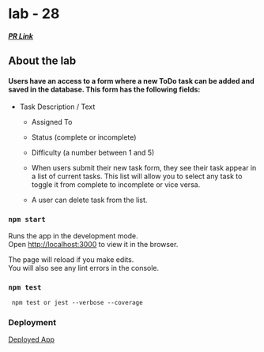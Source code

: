 # lab - 28


##### [PR Link](https://codesandbox.io/s/class-27-lab-t7fv5?file=/src/components/ToDoItem.js)

## About the lab

#### Users have an access to a form where a new ToDo task can be added and saved in the database. This form has the following fields:

  * Task Description / Text

    * Assigned To

    * Status (complete or incomplete)

    * Difficulty (a number between 1 and 5)

    * When users submit their new task form, they see their task appear in a list of current tasks. This list will allow you to select any task to toggle it from complete to incomplete or vice versa.
    
    * A user can delete task from the list.


### `npm start`

Runs the app in the development mode.<br />
Open [http://localhost:3000](http://localhost:3000) to view it in the browser.

The page will reload if you make edits.<br />
You will also see any lint errors in the console.

### `npm test`

` npm test or jest --verbose --coverage`


### Deployment

[Deployed App](https://csb-89hyr.netlify.app/)
